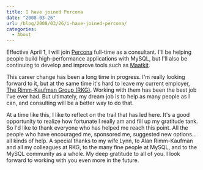 ```yaml
---
title: I have joined Percona
date: "2008-03-26"
url: /blog/2008/03/26/i-have-joined-percona/
categories:
  - About
---
```

Effective April 1, I will join [Percona](http://www.percona.com/) full-time as a consultant. I'll be helping people build high-performance applications with MySQL, but I'll also be continuing to develop and improve tools such as [Maatkit](http://code.google.com/p/maatkit/).

This career change has been a long time in progress. I'm really looking forward to it, but at the same time it's hard to leave my current employer, [The Rimm-Kaufman Group (RKG)](http://www.rimmkaufman.com/). Working with them has been the best job I've ever had. But ultimately, my dream job is to help as many people as I can, and consulting will be a better way to do that.

At a time like this, I like to reflect on the trail that has led here. It's a good opportunity to realize how fortunate I really am and fill up my gratitude tank. So I'd like to thank everyone who has helped me reach this point. All the people who have encouraged me, sponsored me, suggested new options... all kinds of help. A special thanks to my wife Lynn, to Alan Rimm-Kaufman and all my colleagues at RKG, to the many fine people at MySQL, and to the MySQL community as a whole. My deep gratitude to all of you. I look forward to working with you even more in the future.


